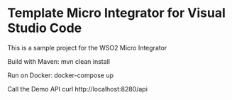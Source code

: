 # Template Micro Integrator for Visual Studio Code
This is a sample project for the WSO2 Micro Integrator

Build with Maven: 
    mvn clean install

Run on Docker:
    docker-compose up

Call the Demo API
    curl http://localhost:8280/api